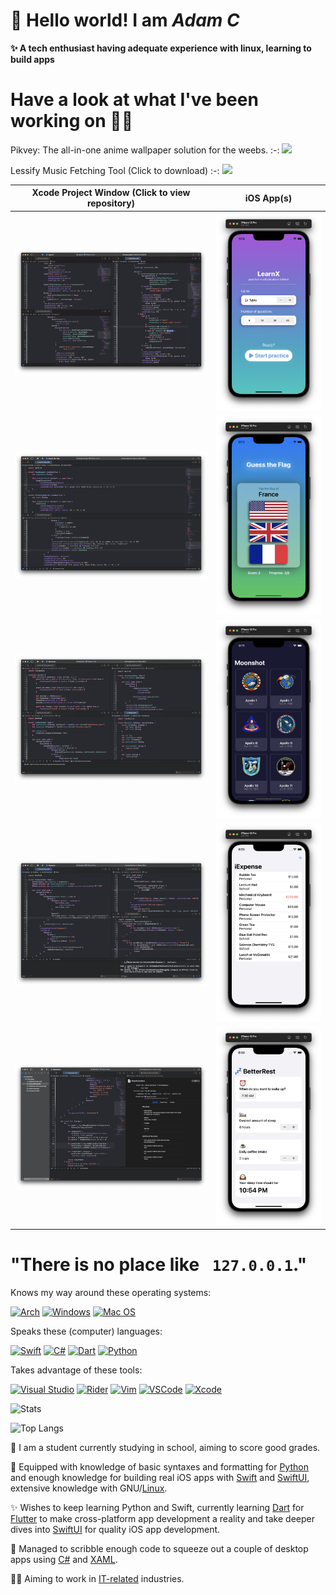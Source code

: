 <h1>👋 Hello world! I am <i>Adam C</i></h1>

<b align="left">
  ✨ A tech enthusiast having adequate experience with linux, learning to build apps
</b>

 
# Have a look at what I've been working on 👨‍💻

Pikvey: The all-in-one anime wallpaper solution for the weebs.
:-:
[![](https://user-images.githubusercontent.com/66894537/204963694-08a52d1e-c75f-4449-a837-aad7c38c45d1.png)](https://github.com/Wind-Explorer/Pikvey-Release)

Lessify Music Fetching Tool (Click to download)
:-:
[![](https://user-images.githubusercontent.com/66894537/196042554-8262dae7-248b-4ec8-a248-8aceb07e0761.png)](https://github.com/Wind-Explorer/File-Hosting-Repository/releases/download/Lessify-1.0.0/LessifySetup.exe)

  
Xcode Project Window (Click to view repository)|iOS App(s)
:-:|:-:
[![](images/LX@D.png)](https://github.com/Wind-Explorer/LearnX)|[![](images/LX@i.png)](https://github.com/Wind-Explorer/LearnX)
[![](images/GTF1.png)](https://github.com/Wind-Explorer/Guess-the-Flag)|[![](images/GTF2.png)](https://github.com/Wind-Explorer/Guess-the-Flag)
[![](images/Moonshot1.png)](https://github.com/Wind-Explorer/Moonshot)|[![](images/Moonshot2.png)](https://github.com/Wind-Explorer/Moonshot)
[![](images/iExpense1.png)](https://github.com/Wind-Explorer/iExpense)|[![](images/iExpense2.png)](https://github.com/Wind-Explorer/iExpense)
[![](images/BR1.png)](https://github.com/Wind-Explorer/BetterRest)|[![](images/BR2.png)](https://github.com/Wind-Explorer/BetterRest)


# "There is no place like `  127.0.0.1 `."


Knows my way around these operating systems:

[![Arch](https://img.shields.io/badge/Linux-FCC624?style=for-the-badge&logo=linux&logoColor=black)](https://wiki.archlinux.org)
[![Windows](https://img.shields.io/badge/Windows-0078D6?style=for-the-badge&logo=windows&logoColor=white)](https://www.microsoft.com/en-us/windows)
[![Mac OS](https://img.shields.io/badge/mac%20os-000000?style=for-the-badge&logo=macos&logoColor=F0F0F0)](https://www.apple.com/macos/monterey/)

Speaks these (computer) languages:

[![Swift](https://img.shields.io/badge/swift-F54A2A?style=for-the-badge&logo=swift&logoColor=white)](https://www.swift.org)
[![C#](https://img.shields.io/badge/c%23-%23239120.svg?style=for-the-badge&logo=c-sharp&logoColor=white)](https://learn.microsoft.com/en-us/dotnet/csharp/)
[![Dart](https://img.shields.io/badge/dart-%230175C2.svg?style=for-the-badge&logo=dart&logoColor=white)](https://www.dart.dev)
[![Python](https://img.shields.io/badge/python-3670A0?style=for-the-badge&logo=python&logoColor=ffdd54)](https://www.python.org)

Takes advantage of these tools:

[![Visual Studio](https://img.shields.io/badge/Visual%20Studio-5C2D91.svg?style=for-the-badge&logo=visual-studio&logoColor=white)](https://visualstudio.microsoft.com/)
[![Rider](https://img.shields.io/badge/Rider-000000.svg?style=for-the-badge&logo=Rider&logoColor=white&color=black&labelColor=crimson)](https://www.jetbrains.com/rider/)
[![Vim](https://img.shields.io/badge/VIM-%2311AB00.svg?&style=for-the-badge&logo=vim&logoColor=white)](https://www.vim.org)
[![VSCode](https://img.shields.io/badge/Visual_Studio_Code-0078D4?style=for-the-badge&logo=visual%20studio%20code&logoColor=white)](https://code.visualstudio.com)
[![Xcode](https://img.shields.io/badge/Xcode-007ACC?style=for-the-badge&logo=Xcode&logoColor=white)](https://developer.apple.com/xcode/)

![Stats](https://github-readme-stats.vercel.app/api?username=Wind-Explorer&hide=stars&show_icons=true&theme=calm)

![Top Langs](https://github-readme-stats.vercel.app/api/top-langs/?username=Wind-Explorer&layout=compact&theme=calm)



  📖 I am a student currently studying in school, aiming to score good grades.

  🧠 Equipped with knowledge of basic syntaxes and formatting for [Python][2] and enough knowledge for building real iOS apps with [Swift][3] and [SwiftUI][7], extensive knowledge with GNU/[Linux][4].

  ✨ Wishes to keep learning Python and Swift, currently learning [Dart][9] for [Flutter][10] to make cross-platform app development a reality and take deeper dives into [SwiftUI][7] for quality iOS app development.
  
  🎉 Managed to scribble enough code to squeeze out a couple of desktop apps using [C#][11] and [XAML][12].

  👨‍💻 Aiming to work in [IT-related][8] industries.

  

[2]:https://en.wikipedia.org/wiki/Python_(programming_language)
[3]:https://en.wikipedia.org/wiki/Swift_(programming_language)
[4]:https://en.wikipedia.org/wiki/Linux
[5]:https://en.wikipedia.org/wiki/HTML
[6]:https://en.wikipedia.org/wiki/CSS
[7]:https://developer.apple.com/xcode/swiftui/
[8]:https://en.wikipedia.org/wiki/Computer_security
[9]:https://www.dart.dev
[10]:https://www.flutter.dev
[11]:https://learn.microsoft.com/en-us/dotnet/csharp/tour-of-csharp/
[12]:https://en.wikipedia.org/wiki/Extensible_Application_Markup_Language

<!---
Wind-Explorer/Wind-Explorer is a ✨ special ✨ repository because its `README.md` (this file) appears on your GitHub profile.
You can click the Preview link to take a look at your changes.
--->
